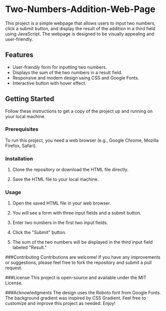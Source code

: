 # Two-Numbers-Addition-Web-Page
This project is a simple webpage that allows users to input two numbers, click a submit button, and display the result of the addition in a third field using JavaScript. The webpage is designed to be visually appealing and user-friendly.

## Features

- User-friendly form for inputting two numbers.
- Displays the sum of the two numbers in a result field.
- Responsive and modern design using CSS and Google Fonts.
- Interactive button with hover effect.

## Getting Started

Follow these instructions to get a copy of the project up and running on your local machine.

### Prerequisites

To run this project, you need a web browser (e.g., Google Chrome, Mozilla Firefox, Safari).

### Installation

1. Clone the repository or download the HTML file directly.

2. Save the HTML file to your local machine.

### Usage

1. Open the saved HTML file in your web browser.

2. You will see a form with three input fields and a submit button.

3. Enter two numbers in the first two input fields.

4. Click the "Submit" button.

5. The sum of the two numbers will be displayed in the third input field labeled "Result."

###Contributing
Contributions are welcome! If you have any improvements or suggestions, please feel free to fork the repository and submit a pull request.

###License
This project is open-source and available under the MIT License.

###Acknowledgments
The design uses the Roboto font from Google Fonts.
The background gradient was inspired by CSS Gradient.
Feel free to customize and improve this project as needed. Enjoy!
